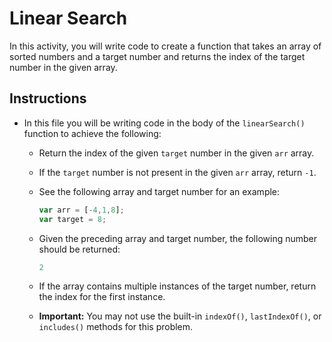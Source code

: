 # Linear Search

In this activity, you will write code to create a function that takes an array of sorted numbers and a target number and returns the index of the target number in the given array.

## Instructions


  * In this file you will be writing code in the body of the `linearSearch()` function to achieve the following:

    * Return the index of the given `target` number in the given `arr` array.

    * If the `target` number is not present in the given `arr` array, return `-1`.

    * See the following array and target number for an example:

      ```js
      var arr = [-4,1,8];
      var target = 8;
      ```

    * Given the preceding array and target number, the following number should be returned:

      ```js
      2
      ```

    * If the array contains multiple instances of the target number, return the index for the first instance.

    * **Important:** You may not use the built-in `indexOf()`, `lastIndexOf()`, or `includes()` methods for this problem.

